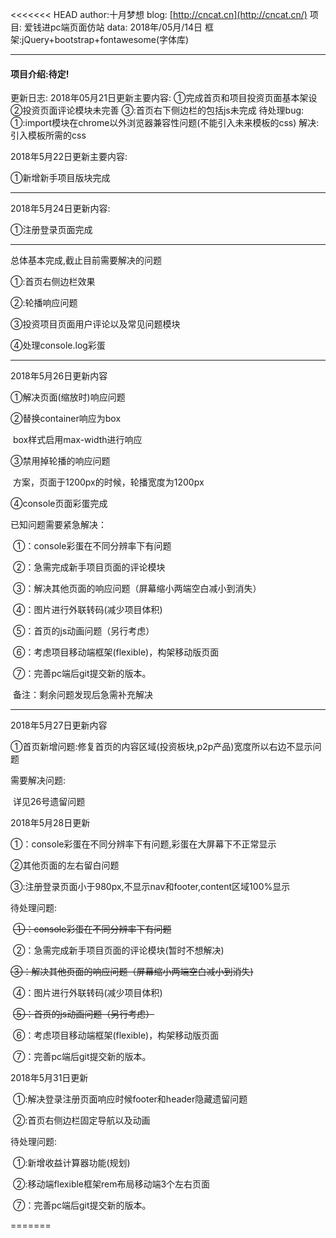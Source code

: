 <<<<<<< HEAD author:十月梦想 blog: [http://cncat.cn](http://cncat.cn/) 项目: 爱钱进pc端页面仿站 data: 2018年/05月/14日 框架:jQuery+bootstrap+fontawesome(字体库)

------

#### 项目介绍:待定!

更新日志: 2018年05月21日更新主要内容: ①完成首页和项目投资页面基本架设 ②投资页面评论模块未完善 ③:首页右下侧边栏的包括js未完成 待处理bug: ①:import模块在chrome以外浏览器兼容性问题(不能引入未来模板的css) 解决:引入模板所需的css

2018年5月22日更新主要内容:

①新增新手项目版块完成

------

2018年5月24日更新内容:

①注册登录页面完成

------

总体基本完成,截止目前需要解决的问题

①:首页右侧边栏效果

②:轮播响应问题

③投资项目页面用户评论以及常见问题模块

④处理console.log彩蛋

------

2018年5月26日更新内容

①解决页面(缩放时)响应问题

②替换container响应为box

​	box样式启用max-width进行响应

③禁用掉轮播的响应问题

​	方案，页面于1200px的时候，轮播宽度为1200px

④console页面彩蛋完成

已知问题需要紧急解决：

​	①：console彩蛋在不同分辨率下有问题

​	②：急需完成新手项目页面的评论模块

​	③：解决其他页面的响应问题（屏幕缩小两端空白减小到消失）

​	④：图片进行外联转码(减少项目体积)

​	⑤：首页的js动画问题（另行考虑）

​	⑥：考虑项目移动端框架(flexible)，构架移动版页面

​	⑦：完善pc端后git提交新的版本。

​	备注：剩余问题发现后急需补充解决

------

2018年5月27日更新内容

①首页新增问题:修复首页的内容区域(投资板块,p2p产品)宽度所以右边不显示问题

需要解决问题:

​	详见26号遗留问题

2018年5月28日更新

①：console彩蛋在不同分辨率下有问题,彩蛋在大屏幕下不正常显示

②其他页面的左右留白问题

③:注册登录页面小于980px,不显示nav和footer,content区域100%显示

待处理问题:

​	~~①：console彩蛋在不同分辨率下有问题~~

​	②：急需完成新手项目页面的评论模块(暂时不想解决)

​	~~③：解决其他页面的响应问题（屏幕缩小两端空白减小到消失)~~

​	④：图片进行外联转码(减少项目体积)

​	~~⑤：首页的js动画问题（另行考虑）~~

​	⑥：考虑项目移动端框架(flexible)，构架移动版页面

​	⑦：完善pc端后git提交新的版本。

2018年5月31日更新

​	①:解决登录注册页面响应时候footer和header隐藏遗留问题

​	②:首页右侧边栏固定导航以及动画

待处理问题:

​	①:新增收益计算器功能(规划)

​	②:移动端flexible框架rem布局移动端3个左右页面

​	⑦：完善pc端后git提交新的版本。



=======